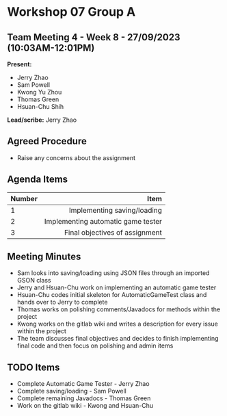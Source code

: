 # Workshop 07 Group A

## Team Meeting 4 - Week 8 - 27/09/2023 (10:03AM-12:01PM)
**Present:**
- Jerry Zhao
- Sam Powell
- Kwong Yu Zhou
- Thomas Green
- Hsuan-Chu Shih

**Lead/scribe:** Jerry Zhao

## Agreed Procedure
- Raise any concerns about the assignment

## Agenda Items
| Number |                               Item |
|:-------|-----------------------------------:|
| 1      |        Implementing saving/loading |
| 2      | Implementing automatic game tester |
| 3      |     Final objectives of assignment |

## Meeting Minutes
- Sam looks into saving/loading using JSON files through an imported GSON class
- Jerry and Hsuan-Chu work on implementing an automatic game tester
- Hsuan-Chu codes initial skeleton for AutomaticGameTest class and hands over to Jerry to complete
- Thomas works on polishing comments/Javadocs for methods within the project
- Kwong works on the gitlab wiki and writes a description for every issue within the project
- The team discusses final objectives and decides to finish implementing final code and then focus on
polishing and admin items

## TODO Items
- Complete Automatic Game Tester - Jerry Zhao
- Complete saving/loading - Sam Powell
- Complete remaining Javadocs - Thomas Green
- Work on the gitlab wiki - Kwong and Hsuan-Chu